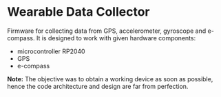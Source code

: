 # Wearable Data Collector
Firmware for collecting data from GPS, accelerometer, gyroscope and e-compass. It is designed to work with given hardware components:
- microcontroller RP2040
- GPS 
- e-compass 

**Note:** The objective was to obtain a working device as soon as possible, hence the code architecture and design are far from perfection.
